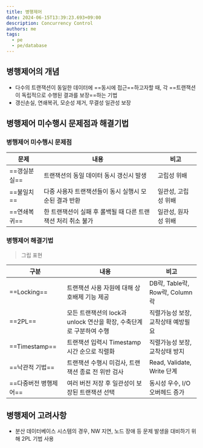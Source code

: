 ```yaml
---
title: 병행제어
date: 2024-06-15T13:39:23.693+09:00
description: Concurrency Control
authors: me
tags:
  - pe
  - pe/database
---
```


## 병행제어의 개념

- 다수의 트랜잭션이 동일한 데이터에 ==동시에 접근==하고자할 때, 각 ==트랜잭션이 독립적으로 수행된 결과를 보장==하는 기법
- 갱신손실, 연쇄복귀, 모순성 제거, 무결성 일관성 보장

## 병행제어 미수행시 문제점과 해결기법

### 병행제어 미수행시 문제점

| 문제     | 내용                                                         | 비고                |
| -------- | ------------------------------------------------------------ | ------------------- |
| ==갱실분실== | 트랜잭션의 동일 데이터 동시 갱신시 발생                      | 고립성 위배         |
| ==불일치==   | 다중 사용자 트랜잭션들이 동시 실행시 모순된 결과 반환        | 일관성, 고립성 위배 |
| ==연쇄복귀== | 한 트랜잭션이 실패 후 롤백될 때 다른 트랜잭션 처리 취소 불가 | 일관성, 원자성 위배 |

### 병행제어 해결기법

> 그립 표현

| 구분              | 내용                                                                | 비고                               |
| ----------------- | ------------------------------------------------------------------- | ---------------------------------- |
| ==Locking==           | 트랜잭션 사용 자원에 대해 상호배제 기능 제공                        | DB락, Table락, Row락, Column락     |
| ==2PL==               | 모든 트랜잭션의 lock과 unlock 연산을 확장, 수축단계로 구분하여 수행 | 직렬가능성 보장, 교착상태 예방필요 |
| ==Timestamp==         | 트랜잭션 입력시 Timestamp 시간 순으로 직렬화                        | 직렬가능성 보장, 교착상태 방지     |
| ==낙관적 기법==       | 트랜잭션 수행시 미검사, 트랜잭션 종료 전 위반 검사                  | Read, Validate, Write 단계         |
| ==다중버전 병행제어== | 여러 버전 저장 후 일관성이 보장된 트랜잭션 선택                     | 동시성 우수, I/O오버헤드 증가      |

## 병행제어 고려사항

- 분산 데이터베이스 시스템의 경우, NW 지연, 노드 장애 등 문제 발생을 대비하기 위해 2PL 기법 사용
